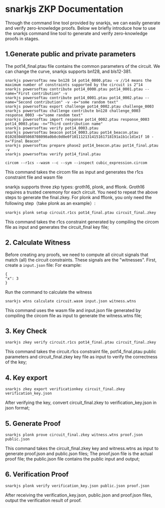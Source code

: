 # snarkjs ZKP Documentation

Through the command line tool provided by snarkjs, we can easily generate and verify zero-knowledge proofs.
Below we briefly introduce how to use the snarkjs command line tool to generate and verify zero-knowledge proofs in stages.

## 1.Generate public and private parameters

The pot14_final.ptau file contains the common parameters of the circuit. We can change the curve, snarkjs supports bn128, and bls12-381.

```
snarkjs powersoftau new bn128 14 pot14_0000.ptau -v //14 means the maximum number of constraints supported by the circuit is 2^14
snarkjs powersoftau contribute pot14_0000.ptau pot14_0001.ptau --name="First contribution" -v
snarkjs powersoftau contribute pot14_0001.ptau pot14_0002.ptau --name="Second contribution" -v -e="some random text"
snarkjs powersoftau export challenge pot14_0002.ptau challenge_0003
snarkjs powersoftau challenge contribute bn128 challenge_0003 response_0003 -e="some random text"
snarkjs powersoftau import response pot14_0002.ptau response_0003 pot14_0003.ptau -n="Third contribution name"
snarkjs powersoftau verify pot14_0003.ptau
snarkjs powersoftau beacon pot14_0003.ptau pot14_beacon.ptau 0102030405060708090a0b0c0d0e0f101112131415161718191a1b1c1d1e1f 10 -n="Final Beacon"
snarkjs powersoftau prepare phase2 pot14_beacon.ptau pot14_final.ptau -v
snarkjs powersoftau verify pot14_final.ptau
```


```
circom --r1cs --wasm --c --sym --inspect cubic_expression.circom
```

This command takes the circom file as input and generates the r1cs constraint file and wasm file

snarkjs supports three zkp types: groth16, plonk, and fflonk. Groth16 requires a trusted ceremony for each circuit. You need to repeat the above steps to generate the final.zkey. For plonk and fflonk, you only need the following step（take plonk as an example）:

```
snarkjs plonk setup circuit.r1cs pot14_final.ptau circuit_final.zkey
```

This command takes the r1cs constraint generated by compiling the circom file as input and generates the circuit_final key file;


## 2. Calculate Witness

Before creating any proofs, we need to compute all circuit signals that match (all) the circuit constraints. These signals are the "witnesses".
First, create a ```input.json``` file:
For example:

```
{
"x": 3
}
```

Run the command to calculate the witness

```
snarkjs wtns calculate circuit.wasm input.json witness.wtns
```

This command uses the wasm file and input.json file generated by compiling the circom file as input to generate the witness.wtns file;

## 3. Key Check

```
snarkjs zkey verify circuit.r1cs pot14_final.ptau circuit_final.zkey
```

This command takes the circuit.r1cs constraint file, pot14_final.ptau public parameters and circuit_final.zkey key file as input to verify the correctness of the key;

## 4. Key export

```
snarkjs zkey export verificationkey circuit_final.zkey verification_key.json
```

After verifying the key, convert circuit_final.zkey to verification_key.json in json format;

## 5. Generate Proof

```
snarkjs plonk prove circuit_final.zkey witness.wtns proof.json public.json
```

This command takes the circuit_final.zkey key and witness.wtns as input to generate proof.json and public.json files;
The proof.json file is the actual proof file; the public.json file contains the public input and output;

## 6. Verification Proof

```
snarkjs plonk verify verification_key.json public.json proof.json
```

After receiving the verification_key.json, public.json and proof.json files, output the verification result of proof.
